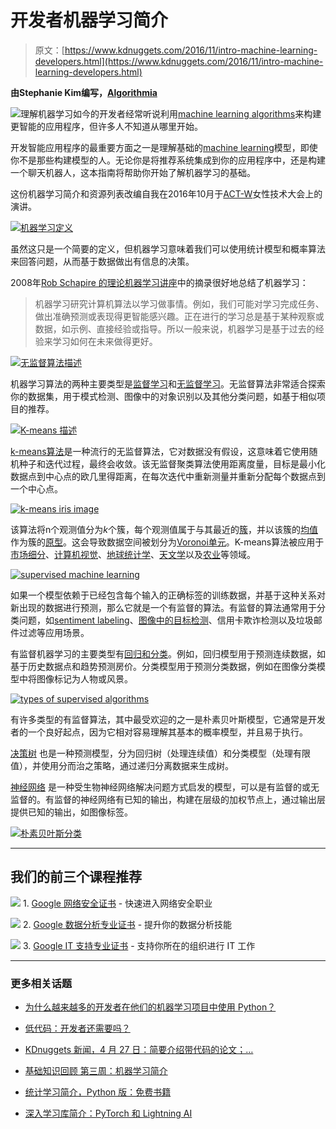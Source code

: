 # 开发者机器学习简介

> 原文：[https://www.kdnuggets.com/2016/11/intro-machine-learning-developers.html](https://www.kdnuggets.com/2016/11/intro-machine-learning-developers.html)

**由Stephanie Kim编写，[Algorithmia](https://algorithmia.com/)**

![理解机器学习](../Images/83304cf3b74fe6ff85f6577fb37d7607.png)如今的开发者经常听说利用[machine learning algorithms](https://algorithmia.com/tags/machine%20learning)来构建更智能的应用程序，但许多人不知道从哪里开始。

开发智能应用程序的最重要方面之一是理解基础的[machine learning](https://en.wikipedia.org/wiki/Machine_learning)模型，即使你不是那些构建模型的人。无论你是将推荐系统集成到你的应用程序中，还是构建一个聊天机器人，这本指南将帮助你开始了解机器学习的基础。

这份机器学习简介和资源列表改编自我在2016年10月于[ACT-W](http://seattle.act-w.org/)女性技术大会上的演讲。

[![机器学习定义](../Images/a1d7b7a6311993b37599fbf9beb9c4c5.png)](http://blog.algorithmia.com/wp-content/uploads/2016/10/Intro-to-Machine-Learning.png)

虽然这只是一个简要的定义，但机器学习意味着我们可以使用统计模型和概率算法来回答问题，从而基于数据做出有信息的决策。

2008年[Rob Schapire 的理论机器学习讲座](http://www.cs.princeton.edu/courses/archive/spr08/cos511/scribe_notes/0204.pdf)中的摘录很好地总结了机器学习：

> 机器学习研究计算机算法以学习做事情。例如，我们可能对学习完成任务、做出准确预测或表现得更智能感兴趣。正在进行的学习总是基于某种观察或数据，如示例、直接经验或指导。所以一般来说，机器学习是基于过去的经验来学习如何在未来做得更好。

[![无监督算法描述 ](../Images/e82dd73382007af28292264dbbda74ad.png)](http://blog.algorithmia.com/wp-content/uploads/2016/10/intro_ml_unsupervised.png)

机器学习算法的两种主要类型是[监督学习](https://en.wikipedia.org/wiki/Supervised_learning)和[无监督学习](https://en.wikipedia.org/wiki/Unsupervised_learning)。无监督算法非常适合探索你的数据集，用于模式检测、图像中的对象识别以及其他分类问题，如基于相似项目的推荐。

[![K-means 描述](../Images/fefeb05c59906ef89f47a7e73c93913d.png)](http://blog.algorithmia.com/wp-content/uploads/2016/10/kmeans_description.png)

[k-means算法](https://en.wikipedia.org/wiki/K-means_clustering)是一种流行的无监督算法，它对数据没有假设，这意味着它使用随机种子和迭代过程，最终会收敛。该无监督聚类算法使用距离度量，目标是最小化数据点到中心点的欧几里得距离，在每次迭代中重新测量并重新分配每个数据点到一个中心点。

[![k-means iris image](../Images/7a24a521ac74ea54f4111426060e4322.png)](http://blog.algorithmia.com/wp-content/uploads/2016/10/k-means_iris.png)

该算法将n个观测值分为*k*个簇，每个观测值属于与其最近的[簇](https://en.wikipedia.org/wiki/Cluster_(statistics))，并以该簇的[均值](https://en.wikipedia.org/wiki/Mean)作为簇的[原型](https://en.wikipedia.org/wiki/Prototype)。这会导致数据空间被划分为[Voronoi单元](https://en.wikipedia.org/wiki/Voronoi_cell)。K-means算法被应用于[市场细分](https://en.wikipedia.org/wiki/Market_segmentation)、[计算机视觉](https://en.wikipedia.org/wiki/Computer_vision)、[地球统计学](https://en.wikipedia.org/wiki/Geostatistics)、[天文学](https://en.wikipedia.org/wiki/Astronomy)以及[农业](https://en.wikipedia.org/wiki/Data_Mining_in_Agriculture)等领域。

[![supervised machine learning](../Images/cc910caee50f4c31e1bd6433eed743b8.png)](http://blog.algorithmia.com/wp-content/uploads/2016/10/Intro-to-Machine-Learning_revised.png)

如果一个模型依赖于已经包含每个输入的正确标签的训练数据，并基于这种关系对新出现的数据进行预测，那么它就是一个有监督的算法。有监督的算法通常用于分类问题，如[sentiment labeling](https://algorithmia.com/algorithms/nlp/SentimentAnalysis)、[图像中的目标检测](https://algorithmia.com/algorithms/opencv/ObjectDetectionWithModels)、信用卡欺诈检测以及垃圾邮件过滤等应用场景。

有监督机器学习的主要类型有[回归和分类](http://math.stackexchange.com/questions/141381/regression-vs-classification)。例如，回归模型用于预测连续数据，如基于历史数据点和趋势预测房价。分类模型用于预测分类数据，例如在图像分类模型中将图像标记为人物或风景。

[![types of supervised algorithms](../Images/14e5d481c9f4eff745ed978a0829af59.png)](http://blog.algorithmia.com/wp-content/uploads/2016/10/types_supervised_ml.png)

有许多类型的有监督算法，其中最受欢迎的之一是朴素贝叶斯模型，它通常是开发者的一个良好起点，因为它相对容易理解其基本的概率模型，并且易于执行。

[决策树](https://en.wikipedia.org/wiki/Decision_tree) 也是一种预测模型，分为回归树（处理连续值）和分类模型（处理有限值），并使用分而治之策略，通过递归分离数据来生成树。

[神经网络](https://en.wikipedia.org/wiki/Artificial_neural_network) 是一种受生物神经网络解决问题方式启发的模型，可以是有监督的或无监督的。有监督的神经网络有已知的输出，构建在层级的加权节点上，通过输出层提供已知的输出，如图像标签。

[![朴素贝叶斯分类](../Images/7aa5d724ff818f91ce2269644ba0ebd3.png)](http://blog.algorithmia.com/wp-content/uploads/2016/10/intro_ml_naive_bayes.jpg)

* * *

## 我们的前三个课程推荐

![](../Images/0244c01ba9267c002ef39d4907e0b8fb.png) 1\. [Google 网络安全证书](https://www.kdnuggets.com/google-cybersecurity) - 快速进入网络安全职业

![](../Images/e225c49c3c91745821c8c0368bf04711.png) 2\. [Google 数据分析专业证书](https://www.kdnuggets.com/google-data-analytics) - 提升你的数据分析技能

![](../Images/0244c01ba9267c002ef39d4907e0b8fb.png) 3\. [Google IT 支持专业证书](https://www.kdnuggets.com/google-itsupport) - 支持你所在的组织进行 IT 工作

* * *

### 更多相关话题

+   [为什么越来越多的开发者在他们的机器学习项目中使用 Python？](https://www.kdnuggets.com/2022/01/developers-python-machine-learning-projects.html)

+   [低代码：开发者还需要吗？](https://www.kdnuggets.com/2022/04/low-code-developers-still-needed.html)

+   [KDnuggets 新闻，4 月 27 日：简要介绍带代码的论文；…](https://www.kdnuggets.com/2022/n17.html)

+   [基础知识回顾 第三周：机器学习简介](https://www.kdnuggets.com/back-to-basics-week-3-introduction-to-machine-learning)

+   [统计学习简介，Python 版：免费书籍](https://www.kdnuggets.com/2023/07/introduction-statistical-learning-python-edition-free-book.html)

+   [深入学习库简介：PyTorch 和 Lightning AI](https://www.kdnuggets.com/introduction-to-deep-learning-libraries-pytorch-and-lightning-ai)
